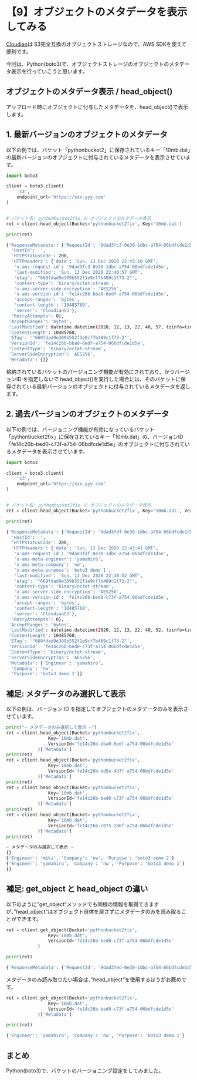 # 【9】オブジェクトのメタデータを表示してみる

[Cloudian](https://cloudian.com/jp/)は S3完全互換のオブジェクトストレージなので、AWS SDKを使えて便利です。

今回は、Python(boto3)で、オブジェクトストレージのオブジェクトのメタデータ表示を行っていこうと思います。


## オブジェクトのメタデータ表示 / head_object()
アップロード時にオブジェクトに付与したメタデータを、head_object()で表示します。


## 1. 最新バージョンのオブジェクトのメタデータ
以下の例では、バケット「pythonbucket2」に保存されているキー「10mb.dat」の最新バージョンのオブジェクトに付与されているメタデータを表示させています。

```python:test1.py
import boto3

client = boto3.client(
    's3',
    endpoint_url='https://xxx.yyy.com'
)


# バケット名: pythonbucket2fix の オブジェクトのメタデータ表示
ret = client.head_object(Bucket='pythonbucket2fix', Key='10mb.dat')

print(ret)
```

```bash
{'ResponseMetadata': {'RequestId': '9dad3fc3-0e30-1dbc-a754-06bdfcde1d5e',
  'HostId': '',
  'HTTPStatusCode': 200,
  'HTTPHeaders': {'date': 'Sun, 13 Dec 2020 22:43:10 GMT',
   'x-amz-request-id': '9dad3fc3-0e30-1dbc-a754-06bdfcde1d5e',
   'last-modified': 'Sun, 13 Dec 2020 22:40:57 GMT',
   'etag': '"669fdad9e309b552f1e9cf7b489c1f73-2"',
   'content-type': 'binary/octet-stream',
   'x-amz-server-side-encryption': 'AES256',
   'x-amz-version-id': 'fe14c26b-bba0-6edf-a754-06bdfcde1d5e',
   'accept-ranges': 'bytes',
   'content-length': '10485760',
   'server': 'CloudianS3'},
  'RetryAttempts': 0},
 'AcceptRanges': 'bytes',
 'LastModified': datetime.datetime(2020, 12, 13, 22, 40, 57, tzinfo=tzutc()),
 'ContentLength': 10485760,
 'ETag': '"669fdad9e309b552f1e9cf7b489c1f73-2"',
 'VersionId': 'fe14c26b-bba0-6edf-a754-06bdfcde1d5e',
 'ContentType': 'binary/octet-stream',
 'ServerSideEncryption': 'AES256',
 'Metadata': {}}
```

格納されているバケットのバージョニング機能が有効にされており、かつバージョンID を指定しないで head_object()を実行した場合には、そのバケットに保存されている最新バージョンのオブジェクトに付与されているメタデータを返します。

## 2. 過去バージョンのオブジェクトのメタデータ
以下の例では、バージョニング機能が有効になっているバケット「pythonbucket2fix」に保存されているキー「10mb.dat」の、バージョンID「fe14c26b-bed0-c73f-a754-06bdfcde1d5e」のオブジェクトに付与されているメタデータを表示させています。

```python:test1.py
import boto3

client = boto3.client(
    's3',
    endpoint_url='https://xxx.yyy.com'
)


# バケット名: pythonbucket2fix の オブジェクトのメタデータ表示
ret = client.head_object(Bucket='pythonbucket2fix', Key='10mb.dat', VersionId='fe14c26b-bed0-c73f-a754-06bdfcde1d5e')

print(ret)
```

```bash
{'ResponseMetadata': {'RequestId': '9dad3fdf-0e30-1dbc-a754-06bdfcde1d5e',
  'HostId': '',
  'HTTPStatusCode': 200,
  'HTTPHeaders': {'date': 'Sun, 13 Dec 2020 22:43:41 GMT',
   'x-amz-request-id': '9dad3fdf-0e30-1dbc-a754-06bdfcde1d5e',
   'x-amz-meta-engineer': 'yamahiro',
   'x-amz-meta-company': 'nw',
   'x-amz-meta-purpose': 'boto3 demo 1',
   'last-modified': 'Sun, 13 Dec 2020 22:40:52 GMT',
   'etag': '"669fdad9e309b552f1e9cf7b489c1f73-2"',
   'content-type': 'binary/octet-stream',
   'x-amz-server-side-encryption': 'AES256',
   'x-amz-version-id': 'fe14c26b-bed0-c73f-a754-06bdfcde1d5e',
   'accept-ranges': 'bytes',
   'content-length': '10485760',
   'server': 'CloudianS3'},
  'RetryAttempts': 0},
 'AcceptRanges': 'bytes',
 'LastModified': datetime.datetime(2020, 12, 13, 22, 40, 52, tzinfo=tzutc()),
 'ContentLength': 10485760,
 'ETag': '"669fdad9e309b552f1e9cf7b489c1f73-2"',
 'VersionId': 'fe14c26b-bed0-c73f-a754-06bdfcde1d5e',
 'ContentType': 'binary/octet-stream',
 'ServerSideEncryption': 'AES256',
 'Metadata': {'Engineer': 'yamahiro',
  'Company': 'nw',
  'Purpose': 'boto3 demo 1'}}
```


## 補足: メタデータのみ選択して表示
以下の例は、バージョン ID を指定してオブジェクトのメタデータのみを表示させています。

```python
print("~ メタデータのみ選択して表示 ~")
ret = client.head_object(Bucket='pythonbucket2fix',
                Key='10mb.dat',
                VersionId='fe14c26b-bba0-6edf-a754-06bdfcde1d5e'
            )['Metadata']
print(ret)
ret = client.head_object(Bucket='pythonbucket2fix',
                Key='10mb.dat',
                VersionId='fe14c26b-bd5e-4b7f-a754-06bdfcde1d5e'
            )['Metadata']
print(ret)
ret = client.head_object(Bucket='pythonbucket2fix',
                Key='10mb.dat',
                VersionId='fe14c26b-bed0-c73f-a754-06bdfcde1d5e'
            )['Metadata']
print(ret)
ret = client.head_object(Bucket='pythonbucket2fix',
                Key='10mb.dat',
                VersionId='fe14c26b-c075-286f-a754-06bdfcde1d5e'
            )['Metadata']
print(ret)
```

```bash
~ メタデータのみ選択して表示 ~
{}
{'Engineer': 'miki', 'Company': 'nw', 'Purpose': 'boto3 demo 2'}
{'Engineer': 'yamahiro', 'Company': 'nw', 'Purpose': 'boto3 demo 1'}
{}
```


## 補足: get_object と head_object の違い
以下のように”get_object”メソッドでも同様の情報を取得できますが、”head_object”はオブジェクト自体を戻さずにメタデータのみを読み取ることができます。

```python
ret = client.get_object(Bucket='pythonbucket2fix',
                Key='10mb.dat',
                VersionId='fe14c26b-bed0-c73f-a754-06bdfcde1d5e'
            )

print(ret)
```

```bash
{'ResponseMetadata': {'RequestId': '9dad3fed-0e30-1dbc-a754-06bdfcde1d5e', 'HostId': '', 'HTTPStatusCode': 200, 'HTTPHeaders': {'date': 'Sun, 13 Dec 2020 22:45:43 GMT', 'x-amz-request-id': '9dad3fed-0e30-1dbc-a754-06bdfcde1d5e', 'x-amz-version-id': 'fe14c26b-bed0-c73f-a754-06bdfcde1d5e', 'accept-ranges': 'bytes', 'etag': '"669fdad9e309b552f1e9cf7b489c1f73-2"', 'content-type': 'binary/octet-stream', 'x-amz-meta-engineer': 'yamahiro', 'x-amz-meta-company': 'nw', 'x-amz-meta-purpose': 'boto3 demo 1', 'x-amz-server-side-encryption': 'AES256', 'last-modified': 'Sun, 13 Dec 2020 22:40:52 GMT', 'content-length': '10485760', 'server': 'CloudianS3'}, 'RetryAttempts': 0}, 'AcceptRanges': 'bytes', 'LastModified': datetime.datetime(2020, 12, 13, 22, 40, 52, tzinfo=tzutc()), 'ContentLength': 10485760, 'ETag': '"669fdad9e309b552f1e9cf7b489c1f73-2"', 'VersionId': 'fe14c26b-bed0-c73f-a754-06bdfcde1d5e', 'ContentType': 'binary/octet-stream', 'ServerSideEncryption': 'AES256', 'Metadata': {'Engineer': 'yamahiro', 'Company': 'nw', 'Purpose': 'boto3 demo 1'}, 'Body': <botocore.response.StreamingBody object at 0x11b134588>}
```

メタデータのみ読み取りたい場合は、”head_object”を使用するほうがお薦めです。

```python
ret = client.get_object(Bucket='pythonbucket2fix',
                Key='10mb.dat',
                VersionId='fe14c26b-bed0-c73f-a754-06bdfcde1d5e'
            )['Metadata']

print(ret)
```

```bash
{'Engineer': 'yamahiro', 'Company': 'nw', 'Purpose': 'boto3 demo 1'}
```


## まとめ
Python(boto3)で、バケットのバージョニング設定をしてみました。
